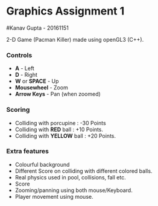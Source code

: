 Graphics Assignment 1
=====================

#Kanav Gupta - 20161151

2-D Game (Pacman Killer) made using openGL3 (C++).

### Controls

- **A** - Left
- **D** - Right
- **W** or **SPACE** - Up
- **Mousewheel** - Zoom
- **Arrow Keys** - Pan (when zoomed)


### Scoring

- ​Colliding with porcupine : -30 Points
- Colliding with **RED** ball : +10 Points.
- Colliding with **YELLOW** ball : +20 Points.

### Extra features

- Colourful background
- Different Score on colliding with different colored balls.
- Real physics used in pool, collisions, fall etc.
- Score
- Zooming/panning using both mouse/Keyboard.
- Player movement using mouse.

